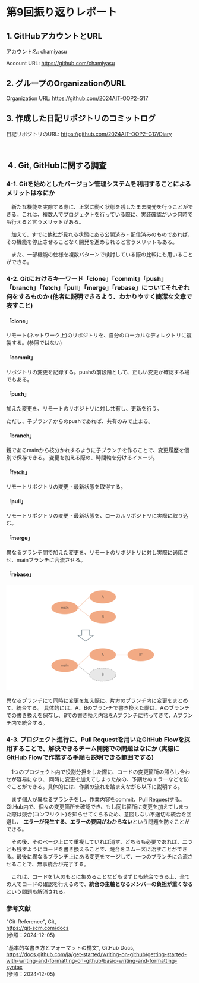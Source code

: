 # 第9回振り返りレポート
## 1. GitHubアカウントとURL
アカウント名: chamiyasu

Account URL: https://github.com/chamiyasu


## 2. グループのOrganizationのURL
Organization URL: https://github.com/2024AIT-OOP2-G17


## 3. 作成した日記リポジトリのコミットログ
日記リポジトリのURL: https://github.com/2024AIT-OOP2-G17/Diary

<pre>

</pre>


## ４. Git, GitHubに関する調査
### 4-1. Gitを始めとしたバージョン管理システムを利用することによるメリットはなにか
　新たな機能を実際する際に、正常に動く状態を残したまま開発を行うことができる。これは、複数人でプロジェクトを行っている際に、実装確認がいつ何時でも行えると言うメリットがある。

　加えて、すでに他社が見れる状態にある公開済み・配信済みのものであれば、その機能を停止させることなく開発を進められると言うメリットもある。

　また、一部機能の仕様を複数パターンで検討している際の比較にも用いることができる。


### 4-2. Gitにおけるキーワード「clone」「commit」「push」「branch」「fetch」「pull」「merge」「rebase」についてそれぞれ何をするものか (他者に説明できるよう、わかりやすく簡潔な文章で表すこと)
#### 「clone」
リモート(ネットワーク上)のリポジトリを、自分のローカルなディレクトリに複製する。(参照ではない)

#### 「commit」
リポジトリの変更を記録する。pushの前段階として、正しい変更か確認する場でもある。

#### 「push」
加えた変更を、リモートのリポジトリに対し共有し、更新を行う。

ただし、子ブランチからのpushであれば、共有のみで止まる。

#### 「branch」
親であるmainから枝分かれするように子ブランチを作ることで、変更履歴を個別で保存できる。
変更を加える際の、時間軸を分けるイメージ。


#### 「fetch」
リモートリポジトリの変更・最新状態を取得する。

#### 「pull」
リモートリポジトリの変更・最新状態を、ローカルリポジトリに実際に取り込む。

#### 「merge」
異なるブランチ間で加えた変更を、リモートのリポジトリに対し実際に適応させ、mainブランチに合流させる。


#### 「rebase」
![rebaseのイメージ図](rebase.png)

異なるブランチにて同時に変更を加え際に、片方のブランチ内に変更をまとめて、統合する。
具体的には、A、Bのブランチで書き換えた際は、Aのブランチでの書き換えを保存し、Bでの書き換え内容をAブランチに持ってきて、Aブランチ内で統合する。



### 4-3. プロジェクト進行に、Pull Requestを用いたGitHub Flowを採用することで、解決できるチーム開発での問題はなにか (実際にGitHub Flowで作業する手順も説明できる範囲でする)
　1つのプロジェクト内で役割分担をした際に、コードの変更箇所の照らし合わせが容易になり、  同時に変更を加えてしまった故の、予期せぬエラーなどを防ぐことができる。具体的には、作業の流れを踏まえながら以下に説明する。

　まず個人が異なるブランチをし、作業内容をcommit、Pull Requestする。
GitHub内で、個々の変更箇所を確認でき、もし同じ箇所に変更を加えてしまった際は競合(コンフリクト)を知らせてくらるため、意図しない不適切な統合を回避し、  **エラーが発生する**、**エラーの要因がわからない**という問題を防ぐことができる。

　その後、そのページ上にて重複していれば消す、どちらも必要であれば、二つとも残すようにコードを書き換えることで、競合をスムーズに治すことができる。最後に異なるブランチ上にある変更をマージして、一つのブランチに合流させることで、無事統合が完了する。

　これは、コードを1人のもとに集めることなどもせずとも統合できる上、全ての人でコードの確認を行えるので、**統合の主軸となるメンバーの負担が重くなる**という問題も解消される。


### 参考文献
"Git-Reference", Git,  
https://git-scm.com/docs  
(参照：2024-12-05)

"基本的な書き方とフォーマットの構文", GitHub Docs,  
https://docs.github.com/ja/get-started/writing-on-github/getting-started-with-writing-and-formatting-on-github/basic-writing-and-formatting-syntax  
(参照：2024-12-05)

